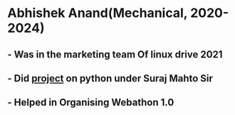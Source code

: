 # Abhishek Anand(Mechanical, 2020-2024)


## - Was in the marketing team Of linux drive 2021
## - Did [project](https://github.com/hnccbits/passgen-py/tree/main/ABHISHEK%20ANAND) on python under Suraj Mahto Sir
## - Helped in Organising Webathon 1.0
